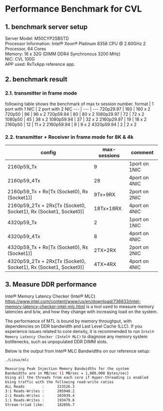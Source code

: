 # Performance Benchmark for CVL

## 1. benchmark server setup

Server Model: M50CYP2SBSTD  
Processor Information: Intel® Xeon® Platinum 8358 CPU @ 2.60GHz
                       2 Processor, 64 Cores  
Memory: 16 x 32G (DIMM DDR4 Synchronous 3200 MHz)  
NIC: CVL 100G  
APP used: RxTxApp reference app.

## 2. benchmark result

### 2.1. transmitter in frame mode

following table shows the benchmark of max tx session number.
format | 1 port with 1 NIC | 2 port with 2 NIC
--- | --- | ---
720p29.97 | 160 | 160 x 2
720p50 | 96 | 96 x 2
720p59.94 | 80 | 80 x 2
1080p29.97 | 72 | 72 x 2
1080p50 | 45 | 38 x 2
1080p59.94 | 37 | 32 x 2
2160p29.97 | 19 | 18 x 2
2160p50 | 12 | 11 x 2
2160p59.94 | 9 | 9 x 2
4320p59.94 | 2 | 2 x 2

### 2.2. transmitter + Receiver in frame mode for 8K & 4k

config | max-sessions | comment
--- | --- | ---
2160p59_Tx | 9 | 1port on 1NIC
2160p59_4Tx | 28 | 4port on 4NIC
2160p59_Tx + Rx​[Tx (Socket0), Rx (Socket1)] | 9Tx+9RX | 2port on 2NIC
2160p59_2Tx + 2Rx​[Tx (Socket0, Socket1), Rx (Socket1, Socket0)] | 18Tx+18RX | 4port on 4NIC
4320p59_Tx | 2 | 1port on 1NIC
4320p59_4Tx | 8 | 4port on 4NIC
4320p59_Tx + Rx​[Tx (Socket0), Rx (Socket1)] | 2TX+2RX | 2port on 2NIC
4320p59_2Tx + 2Rx​[Tx (Socket0, Socket1), Rx (Socket1, Socket0)] | 4TX+4RX | 4port on 4NIC

## 3. Measure DDR performance

Intel® Memory Latency Checker (Intel® MLC) <https://www.intel.com/content/www/us/en/download/736633/intel-memory-latency-checker-intel-mlc.html> is a tool used to measure memory latencies and b/w, and how they change with increasing load on the system.

The performance of MTL is bound by memory throughput, with dependencies on DDR bandwidth and Last Level Cache (LLC). If you experience issues related to core density, it is recommended to run `Intel® Memory Latency Checker (Intel® MLC)` to diagnose any memory system bottlenecks, such as unpopulated DDR DIMM slots.

Below is the output from Intel® MLC Bandwidths on our reference setup:

```bash
./Linux/mlc

Measuring Peak Injection Memory Bandwidths for the system
Bandwidths are in MB/sec (1 MB/sec = 1,000,000 Bytes/sec)
Using all the threads from each core if Hyper-threading is enabled
Using traffic with the following read-write ratios
ALL Reads        :      223526.3
3:1 Reads-Writes :      205940.2
2:1 Reads-Writes :      203939.4
1:1 Reads-Writes :      193479.6
Stream-triad like:      182056.7
```
